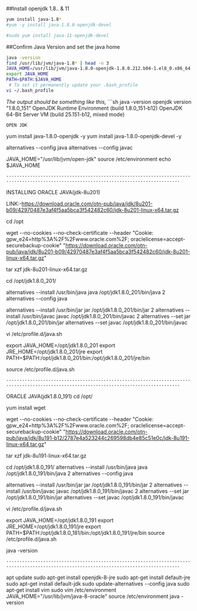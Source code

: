 ##Install openjdk 1.8.. & 11
   ```sh
   yum install java-1.8*
   #yum -y install java-1.8.0-openjdk-devel
   
   #sudo yum install java-11-openjdk-devel
   ```

##Confirm Java Version and set the java home
   ```sh
   java -version
   find /usr/lib/jvm/java-1.8* | head -n 3
   JAVA_HOME=/usr/lib/jvm/java-1.8.0-openjdk-1.8.0.212.b04-1.el8_0.x86_64
   export JAVA_HOME
   PATH=$PATH:$JAVA_HOME
    # To set it permanently update your .bash_profile
   vi ~/.bash_profile
   ```
   _The output should be something like this,_
    ```sh
   java -version
   openjdk version "1.8.0_151"
   OpenJDK Runtime Environment (build 1.8.0_151-b12)
   OpenJDK 64-Bit Server VM (build 25.151-b12, mixed mode)
   ```
OPEN JDK
```
yum install java-1.8.0-openjdk -y
yum install java-1.8.0-openjdk-devel -y

alternatives --config java
alternatives --config javac

JAVA_HOME="/usr/lib/jvm/open-jdk"
source /etc/environment
echo $JAVA_HOME
```
----------------------------------------------------------------------------------------------------------------------------------------
```
INSTALLING ORACLE JAVA(jdk-8u201)

LINK:-https://download.oracle.com/otn-pub/java/jdk/8u201-b09/42970487e3af4f5aa5bca3f542482c60/jdk-8u201-linux-x64.tar.gz

cd /opt

wget --no-cookies --no-check-certificate --header "Cookie: gpw_e24=http%3A%2F%2Fwww.oracle.com%2F; oraclelicense=accept-securebackup-cookie" "https://download.oracle.com/otn-pub/java/jdk/8u201-b09/42970487e3af4f5aa5bca3f542482c60/jdk-8u201-linux-x64.tar.gz"

tar xzf jdk-8u201-linux-x64.tar.gz

cd /opt/jdk1.8.0_201/

alternatives --install /usr/bin/java java /opt/jdk1.8.0_201/bin/java 2
alternatives --config java


alternatives --install /usr/bin/jar jar /opt/jdk1.8.0_201/bin/jar 2
alternatives --install /usr/bin/javac javac /opt/jdk1.8.0_201/bin/javac 2
alternatives --set jar /opt/jdk1.8.0_201/bin/jar
alternatives --set javac /opt/jdk1.8.0_201/bin/javac


vi /etc/profile.d/java.sh

export JAVA_HOME=/opt/jdk1.8.0_201
export JRE_HOME=/opt/jdk1.8.0_201/jre
export PATH=$PATH:/opt/jdk1.8.0_201/bin:/opt/jdk1.8.0_201/jre/bin

source /etc/profile.d/java.sh
```
----------------------------------------------------------------------------------------------------------------------------------------
```
ORACLE JAVA(jdk1.8.0_191)
cd /opt/

yum install wget

wget --no-cookies --no-check-certificate --header "Cookie: gpw_e24=http%3A%2F%2Fwww.oracle.com%2F; oraclelicense=accept-securebackup-cookie" "https://download.oracle.com/otn-pub/java/jdk/8u191-b12/2787e4a523244c269598db4e85c51e0c/jdk-8u191-linux-x64.tar.gz"

tar xzf jdk-8u191-linux-x64.tar.gz

cd /opt/jdk1.8.0_191/
alternatives --install /usr/bin/java java /opt/jdk1.8.0_191/bin/java 2
alternatives --config java

alternatives --install /usr/bin/jar jar /opt/jdk1.8.0_191/bin/jar 2
alternatives --install /usr/bin/javac javac /opt/jdk1.8.0_191/bin/javac 2
alternatives --set jar /opt/jdk1.8.0_191/bin/jar
alternatives --set javac /opt/jdk1.8.0_191/bin/javac

vi /etc/profile.d/java.sh


export JAVA_HOME=/opt/jdk1.8.0_191
export JRE_HOME=/opt/jdk1.8.0_191/jre
export PATH=$PATH:/opt/jdk1.8.0_181/bin:/opt/jdk1.8.0_191/jre/bin
source /etc/profile.d/java.sh

java -version
```
----------------------------------------------------------------------------------------------------------------------------------------
```
apt update
sudo apt-get install openjdk-8-jre
sudo apt-get install default-jre
sudo apt-get install default-jdk
sudo update-alternatives --config java
sudo apt-get install vim
sudo vim /etc/environment
JAVA_HOME="/usr/lib/jvm/java-8-oracle"
source /etc/environment
java -version
```
